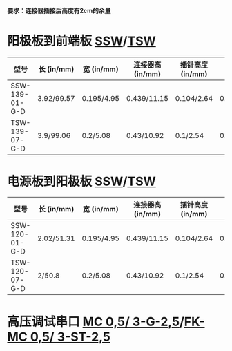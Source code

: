 #### 要求：连接器插接后高度有2cm的余量
# 阳极板到前端板 [SSW](https://www.samtec.com/products/ssw)/[TSW](https://www.samtec.com/products/tsw)

| 型号 | 长 (in/mm) | 宽 (in/mm) | 连接器高 (in/mm) | 插针高度 (in/mm) | 插槽高度 (in/mm) |
| --- | --- | --- | --- | --- | --- |
| SSW-139-01-G-D | 3.92/99.57 | 0.195/4.95 | 0.439/11.15 | 0.104/2.64 | 0.335/8.51 |
| TSW-139-07-G-D | 3.9/99.06 | 0.2/5.08 | 0.43/10.92 | 0.1/2.54 | 0.33/8.38 |

# 电源板到阳极板 [SSW](https://www.samtec.com/products/ssw)/[TSW](https://www.samtec.com/products/tsw)

| 型号 | 长 (in/mm) | 宽 (in/mm) | 连接器高 (in/mm) | 插针高度 (in/mm) | 插槽高度 (in/mm) |
| --- | --- | --- | --- | --- | --- |
| SSW-120-01-G-D | 2.02/51.31 | 0.195/4.95 | 0.439/11.15 | 0.104/2.64 | 0.335/8.51 |
| TSW-120-07-G-D | 2/50.8 | 0.2/5.08 | 0.43/10.92 | 0.1/2.54 | 0.33/8.38 |

# 高压调试串口 [MC 0,5/ 3-G-2,5](https://www.phoenixcontact.com/zh-cn/products/pcb-header-mc-05-3-g-25-1881451)/[FK-MC 0,5/ 3-ST-2,5](https://www.phoenixcontact.com/zh-cn/products/printed-circuit-board-connector-fk-mc-05-3-st-25-1881338)